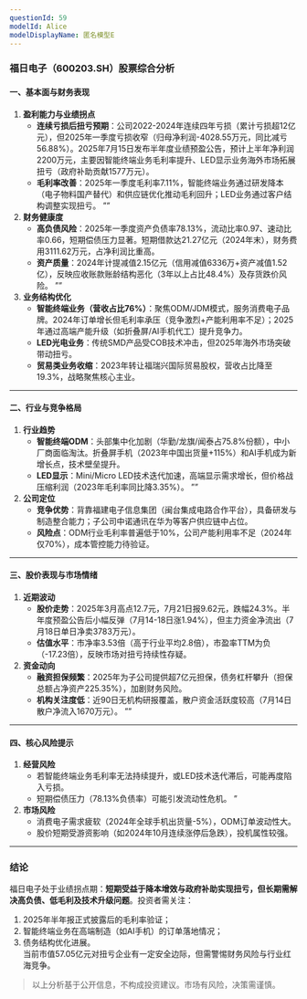 ```yaml
---
questionId: 59
modelId: Alice
modelDisplayName: 匿名模型E
---
```

### 福日电子（600203.SH）股票综合分析

#### **一、基本面与财务表现**

1. **盈利能力与业绩拐点**
    - **连续亏损后扭亏预期**：公司2022-2024年连续四年亏损（累计亏损超12亿元），但2025年一季度亏损收窄（归母净利润-4028.55万元，同比减亏56.88%）。2025年7月15日发布半年度业绩预盈公告，预计上半年净利润2200万元，主要因智能终端业务毛利率提升、LED显示业务海外市场拓展扭亏（政府补助贡献1577万元）。
    - **毛利率改善**：2025年一季度毛利率7.11%，智能终端业务通过研发降本（电子物料国产替代）和供应链优化推动毛利回升；LED业务通过客户结构调整实现扭亏。 ””
2. **财务健康度**
    - **高负债风险**：2025年一季度资产负债率78.13%，流动比率0.97、速动比率0.66，短期偿债压力显著。短期借款达21.27亿元（2024年末），财务费用3111.62万元，占净利润比重高。
    - **资产质量**：2024年计提减值2.15亿元（信用减值6336万+资产减值1.52亿），反映应收账款账龄结构恶化（3年以上占比48.4%）及存货跌价风险。 ””
3. **业务结构优化**
    - **智能终端业务（营收占比76%）**：聚焦ODM/JDM模式，服务消费电子品牌。2024年订单增长但毛利率承压（竞争激烈+产能利用率不足）；2025年通过高端产能升级（如折叠屏/AI手机代工）提升竞争力。
    - **LED光电业务**：传统SMD产品受COB技术冲击，但2025年海外市场突破带动扭亏。
    - **贸易类业务收缩**：2023年转让福瑞兴国际贸易股权，营收占比降至19.3%，战略聚焦核心主业。

---

#### **二、行业与竞争格局**

1. **行业趋势**
    - **智能终端ODM**：头部集中化加剧（华勤/龙旗/闻泰占75.8%份额），中小厂商面临淘汰。折叠屏手机（2023年中国出货量+115%）和AI手机成为新增长点，技术壁垒提升。
    - **LED显示**：Mini/Micro LED技术迭代加速，高端显示需求增长，但价格战压缩利润（2023年毛利率同比降3.35%）。 ””
2. **公司定位**
    - **竞争优势**：背靠福建电子信息集团（闽台集成电路合作平台），具备研发与制造整合能力；子公司中诺通讯在华为等客户供应链中占位。
    - **风险点**：ODM行业毛利率普遍低于10%，公司产能利用率不足（2024年仅70%），成本管控能力待验证。

---

#### **三、股价表现与市场情绪**

1. **近期波动**
    - **股价走势**：2025年3月高点12.7元，7月21日报9.62元，跌幅24.3%。半年度预盈公告后小幅反弹（7月14-18日涨1.94%），但主力资金净流出（7月18日单日净卖3783万元）。
    - **估值水平**：市净率3.53倍（高于行业平均2.8倍），市盈率TTM为负（-17.23倍），反映市场对扭亏持续性存疑。
2. **资金动向**
    - **融资担保频繁**：2025年为子公司提供超7亿元担保，债务杠杆攀升（担保总额占净资产225.35%），加剧财务风险。
    - **机构关注度低**：近90日无机构研报覆盖，散户资金活跃度较高（7月14日散户净流入1670万元）。 ””

---

#### **四、核心风险提示**

1. **经营风险**
    - 若智能终端业务毛利率无法持续提升，或LED技术迭代滞后，可能再度陷入亏损。
    - 短期偿债压力（78.13%负债率）可能引发流动性危机。 ”
2. **市场风险**
    - 消费电子需求疲软（2024年全球手机出货量-5%），ODM订单波动性大。
    - 股价短期受游资影响（如2024年10月连续涨停后急跌），投机属性较强。

---

### 结论

福日电子处于业绩拐点期：**短期受益于降本增效与政府补助实现扭亏，但长期需解决高负债、低毛利及技术升级问题**。投资者需关注：

1. 2025年半年报正式披露后的毛利率验证；
2. 智能终端业务在高端制造（如AI手机）的订单落地情况；
3. 债务结构优化进展。  
    当前市值57.05亿元对扭亏企业有一定安全边际，但需警惕财务风险与行业红海竞争。

> 以上分析基于公开信息，不构成投资建议。市场有风险，决策需谨慎。